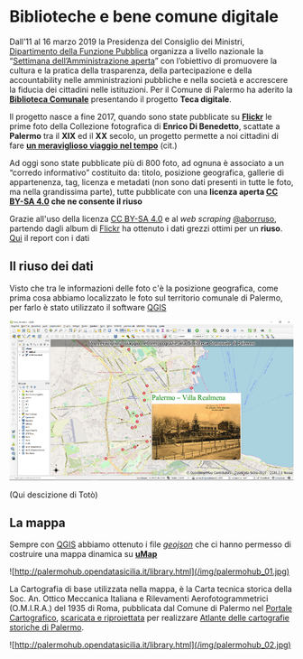 # Biblioteche e bene comune digitale

Dall’11 al 16 marzo 2019 la Presidenza del Consiglio dei Ministri, [Dipartimento della Funzione Pubblica](http://www.funzionepubblica.gov.it/) organizza a livello nazionale la “[Settimana dell’Amministrazione aperta](http://open.gov.it/saa/)” con l’obiettivo di promuovere la cultura e la pratica della trasparenza, della partecipazione e della accountability nelle amministrazioni pubbliche e nella società e accrescere la fiducia dei cittadini nelle istituzioni.
Per il Comune di Palermo ha aderito la **[Biblioteca Comunale](https://docs.google.com/document/d/1FOwSyu_n5VtIaKQERatrWk6mz5RkLr9DqXR0G1FHRmA/edit?usp=sharing)** presentando il progetto **Teca digitale**.

Il progetto nasce a fine 2017, quando sono state pubblicate su **[Flickr](https://www.flickr.com/photos/biblioteca-comunale-palermo/albums)** le prime foto della Collezione fotografica di **Enrico Di Benedetto**, scattate a **Palermo** tra il **XIX** ed il **XX** secolo, un progetto permette a noi cittadini di fare **[un meraviglioso viaggio nel tempo](http://opendatasicilia.it/2019/03/11/palermo-un-meraviglioso-viaggio-nel-tempo-grazie-alla-biblioteca-comunale-di-palermo/)** (cit.)

Ad oggi sono state pubblicate più di 800 foto, ad ognuna è associato a un “corredo informativo” costituito da: titolo, posizione geografica, gallerie di appartenenza, tag, licenza e metadati (non sono dati presenti in tutte le foto, ma nella grandissima parte), tutte pubblicate con una **licenza aperta [CC BY-SA 4.0](https://creativecommons.org/licenses/by-sa/4.0/deed.it) che ne consente il riuso**

Grazie all'uso della licenza [CC BY-SA 4.0](https://creativecommons.org/licenses/by-sa/4.0/deed.it) e al *web scraping* [@aborruso](https://twitter.com/aborruso), partendo dagli album di [Flickr](https://www.flickr.com/photos/biblioteca-comunale-palermo/albums) ha ottenuto i dati grezzi ottimi per un **riuso**. <br>
[Qui](https://github.com/opendatasicilia/flickr-biblioteca-comunale-palermo/tree/master/report) il report con i dati

## Il riuso dei dati

Visto che tra le informazioni delle foto c'è la posizione geografica, come prima cosa abbiamo localizzato le foto sul territorio comunale di Palermo, per farlo è stato utilizzato il software [QGIS](https://www.qgis.org/it/site/)

![](/img/qgis.png)

(Qui descizione di Totò)

## La mappa

Sempre con [QGIS](https://www.qgis.org/it/site/) abbiamo ottenuto i file *[geojson](https://it.wikipedia.org/wiki/GeoJSON)* che ci hanno permesso di costruire una mappa dinamica su **[uMap](http://u.osmfr.org/m/301213/)** 

![http://palermohub.opendatasicilia.it/library.html](/img/palermohub_01.jpg)

La Cartografia di base utilizzata nella mappa, è la Carta tecnica storica della Soc. An. Ottico Meccanica Italiana e Rilevamenti Aerofotogrammetrici (O.M.I.R.A.) del 1935 di Roma, pubblicata dal Comune di Palermo nel [Portale Cartografico](http://geosrv.comune.palermo.it/carto/), [scaricata e riproiettata](https://medium.com/tantotanto/dati-da-un-server-wms-scaricarli-riproiettarli-comprimerli-e-tassellarli-da-riga-di-comando-a34cb6fe13e0) per realizzare [Atlante delle cartografie storiche di Palermo](http://palermohub.opendatasicilia.it/index_atlante.html#14/38.1113/13.3534).

![http://palermohub.opendatasicilia.it/library.html](/img/palermohub_02.jpg)



